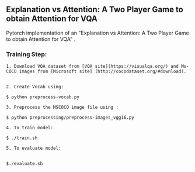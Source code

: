 ## Explanation vs Attention: A Two Player Game to obtain Attention for VQA

Pytorch implementation of an "Explanation vs Attention: A Two Player Game to obtain Attention for VQA" .

### Training Step:

    1. Download VQA dataset from [VQA site](https://visualqa.org/) and Ms-COCO images from [Microsoft site] (http://cocodataset.org/#download).

    
    2. Create Vocab using: 
    
```
$ python preprocess-vocab.py

```


    3. Preprocess the MSCOCO image file using : 
    
```
$ python preprocessing/preprocess-images_vgg16.py

```
    
    4. To train model:
    
```
$ ./train.sh   

```
    5. To evaluate model:

```

$./evaluate.sh   


```
